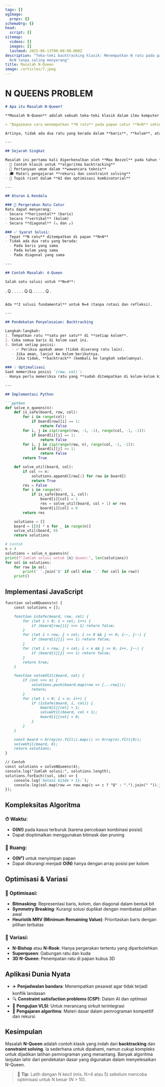 ```yaml
---
tags: []
ogImage:
  props: {}
schemaOrg: {}
head:
  script: []
sitemap:
  videos: []
  images: []
  lastmod: 2025-06-13T00:00:00.000Z
description: "Teka-teki backtracking klasik: Menempatkan N ratu pada papan catur
  N×N tanpa saling menyerang"
title: Masalah N-Queen
image: /articles/7.jpeg
---
```


# N QUEENS PROBLEM

```md
# Apa itu Masalah N-Queen?

**Masalah N-Queen** adalah sebuah teka-teki klasik dalam ilmu komputer yang menanyakan:

> "Bagaimana cara menempatkan **N ratu** pada papan catur **N×N** sehingga **tidak ada dua ratu yang saling menyerang**?"

Artinya, tidak ada dua ratu yang berada dalam **baris**, **kolom**, atau **diagonal** yang sama.

---

## Sejarah Singkat

Masalah ini pertama kali diperkenalkan oleh **Max Bezzel** pada tahun **1848** dan telah menjadi:
- 🔄 Contoh klasik untuk **algoritma backtracking**
- 🧠 Pertanyaan umum dalam **wawancara teknis**
- 🎓 Materi pengajaran **rekursi dan constraint solving**
- 🔬 Topik riset dalam **AI dan optimisasi kombinatorial**

---

## Aturan & Kendala

### 🔁 Pergerakan Ratu Catur
Ratu dapat menyerang:
- Secara **horizontal** (baris)
- Secara **vertikal** (kolom)
- Secara **diagonal** (↘ dan ↙)

### ✅ Syarat Solusi:
- Tepat **N ratu** ditempatkan di papan **N×N**
- Tidak ada dua ratu yang berada:
  - Pada baris yang sama
  - Pada kolom yang sama
  - Pada diagonal yang sama

---

## Contoh Masalah: 4-Queen

Salah satu solusi untuk **N=4**:

```

. Q . . . . . Q Q . . . . . Q .

````md

Ada **2 solusi fundamental** untuk N=4 (tanpa rotasi dan refleksi).

---

## Pendekatan Penyelesaian: Backtracking

Langkah-langkah:
1. Tempatkan ratu **satu per satu** di **setiap kolom**.
2. Coba semua baris di kolom saat ini.
3. Untuk setiap posisi:
   - ✅ Periksa apakah aman (tidak diserang ratu lain).
   - Jika aman, lanjut ke kolom berikutnya.
   - Jika tidak, **backtrack** (kembali ke langkah sebelumnya).

### 💡 Optimalisasi
Saat memeriksa posisi `(row, col)`:
- Hanya perlu memeriksa ratu yang **sudah ditempatkan di kolom-kolom kiri**.

---

## Implementasi Python

```python
def solve_n_queens(n):
    def is_safe(board, row, col):
        for i in range(col):
            if board[row][i] == 1:
                return False
        for i, j in zip(range(row, -1, -1), range(col, -1, -1)):
            if board[i][j] == 1:
                return False
        for i, j in zip(range(row, n), range(col, -1, -1)):
            if board[i][j] == 1:
                return False
        return True

    def solve_util(board, col):
        if col >= n:
            solutions.append([row[:] for row in board])
            return True
        res = False
        for i in range(n):
            if is_safe(board, i, col):
                board[i][col] = 1
                res = solve_util(board, col + 1) or res
                board[i][col] = 0
        return res

    solutions = []
    board = [[0] * n for _ in range(n)]
    solve_util(board, 0)
    return solutions

# Contoh
n = 4
solutions = solve_n_queens(n)
print(f"Jumlah solusi untuk {n}-Queen:", len(solutions))
for sol in solutions:
    for row in sol:
        print(' '.join('Q' if cell else '.' for cell in row))
    print()
````

## Implementasi JavaScript

```md
function solveNQueens(n) {
    const solutions = [];

    function isSafe(board, row, col) {
        for (let i = 0; i < col; i++) {
            if (board[row][i] === 1) return false;
        }
        for (let i = row, j = col; i >= 0 && j >= 0; i--, j--) {
            if (board[i][j] === 1) return false;
        }
        for (let i = row, j = col; i < n && j >= 0; i++, j--) {
            if (board[i][j] === 1) return false;
        }
        return true;
    }

    function solveUtil(board, col) {
        if (col === n) {
            solutions.push(board.map(row => [...row]));
            return;
        }
        for (let i = 0; i < n; i++) {
            if (isSafe(board, i, col)) {
                board[i][col] = 1;
                solveUtil(board, col + 1);
                board[i][col] = 0;
            }
        }
    }

    const board = Array(n).fill().map(() => Array(n).fill(0));
    solveUtil(board, 0);
    return solutions;
}

// Contoh
const solutions = solveNQueens(4);
console.log("Jumlah solusi:", solutions.length);
solutions.forEach((sol, idx) => {
    console.log(`Solusi ${idx + 1}:`);
    console.log(sol.map(row => row.map(c => c ? "Q" : ".").join(" ")).join("\n"));
});
```

## Kompleksitas Algoritma

### ⏱ Waktu:

- **O(N!)** pada kasus terburuk (karena percobaan kombinasi posisi)
- Dapat dioptimalkan menggunakan bitmask dan pruning

### 🧠 Ruang:

- **O(N²)** untuk menyimpan papan
- Dapat dikurangi menjadi **O(N)** hanya dengan array posisi per kolom

## Optimisasi & Variasi

### 🔧 Optimisasi:

- **Bitmasking**: Representasi baris, kolom, dan diagonal dalam bentuk bit
- **Symmetry Breaking**: Kurangi solusi duplikat dengan membatasi pilihan awal
- **Heuristik MRV (Minimum Remaining Value)**: Prioritaskan baris dengan pilihan terbatas

### 🔁 Variasi:

- **N-Bishop** atau **N-Rook**: Hanya pergerakan tertentu yang diperbolehkan
- **Superqueen**: Gabungan ratu dan kuda
- **3D N-Queen**: Penempatan ratu di papan kubus 3D

## Aplikasi Dunia Nyata

- ✈️ **Penjadwalan bandara**: Menempatkan pesawat agar tidak terjadi konflik landasan
- 🔍 **Constraint satisfaction problems (CSP)**: Dalam AI dan optimasi
- 🔩 **Pengujian VLSI**: Untuk merancang sirkuit terintegrasi
- 🧮 **Pengajaran algoritma**: Materi dasar dalam pemrograman kompetitif dan rekursi

## Kesimpulan

Masalah **N-Queen** adalah contoh klasik yang indah dari **backtracking** dan **constraint solving**. Ia sederhana untuk dipahami, namun cukup kompleks untuk dijadikan latihan pemrograman yang menantang. Banyak algoritma lanjutan lahir dari pendekatan dasar yang digunakan dalam menyelesaikan N-Queen.

> 🧠 **Tip**: Latih dengan N kecil (mis. N=4 atau 5) sebelum mencoba optimisasi untuk N besar (N > 10).
